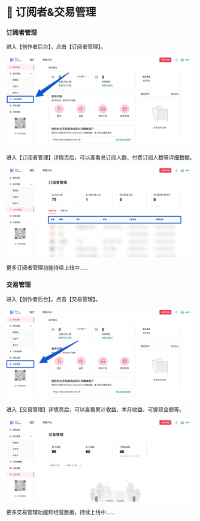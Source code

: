 # 🙎 订阅者&交易管理

### 订阅者管理

进入【创作者后台】，点击【订阅者管理】。

![](../.gitbook/assets/8订阅管理01.png)

进入【订阅者管理】详情页后，可以查看总订阅人数、付费订阅人数等详细数据。

![](../.gitbook/assets/8订阅管理02.png)

更多订阅者管理功能持续上线中……

### 交易管理

进入【创作者后台】，点击【交易管理】。

![](../.gitbook/assets/8交易管理01.png)

进入【交易管理】详情页后，可以查看累计收益、本月收益、可提现金额等。

![](../.gitbook/assets/8交易管理02.png)

更多交易管理功能和经营数据，持续上线中……
